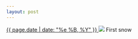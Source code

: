 ```yaml
---
layout: post
---
```


<p>
  <a href="/461">
    <time>{{ page.date | date: "%e %B, %Y" }}</time>
  </a>
  <a href="/461"><img src="{{ site.assets_url }}/461.jpg"/></a>
  <span>First snow</span>
</p>
